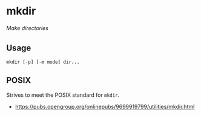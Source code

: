 # mkdir
###### Make directories

## Usage

`mkdir [-p] [-m mode] dir...`

## POSIX

Strives to meet the POSIX standard for `mkdir`.

* https://pubs.opengroup.org/onlinepubs/9699919799/utilities/mkdir.html

